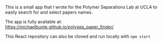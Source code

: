 This is a small app that I wrote for the Polymer Separations Lab at UCLA
to easily search for and select papers names. 

The app is fully available at:
https://michaelbunte.github.io/polysep_paper_finder/

This React repository can also be cloned and run locally with `npm start`
